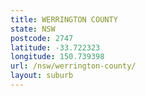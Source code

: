 ```yaml
---
title: WERRINGTON COUNTY
state: NSW
postcode: 2747
latitude: -33.722323
longitude: 150.739398
url: /nsw/werrington-county/
layout: suburb
---
```

